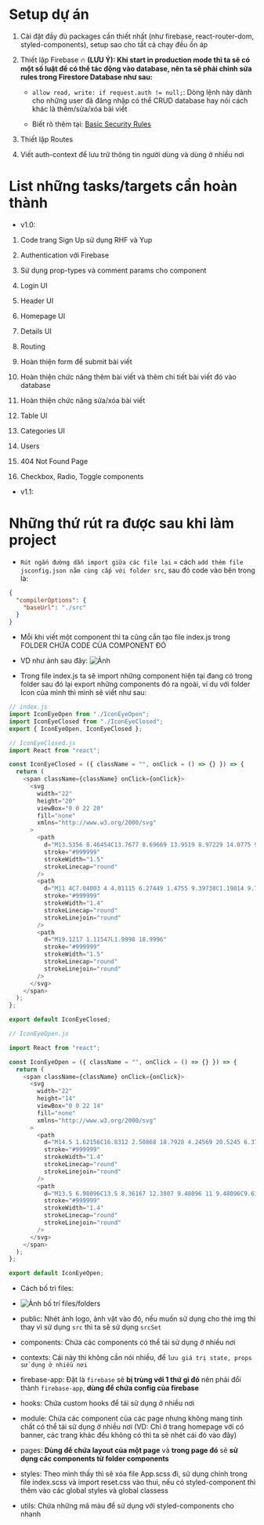 # Setup dự án

1. Cài đặt đầy đủ packages cần thiết nhất (như firebase, react-router-dom, styled-components), setup sao cho tất cả chạy đều ổn áp

2. Thiết lập Firebase :fire: **(LƯU Ý): Khi start in production mode thì ta sẽ có một số luật để có thể tác động vào database, nên ta sẽ phải chỉnh sửa rules trong Firestore Database như sau:**

   - `allow read, write: if request.auth != null;`: Dòng lệnh này dành cho những user đã đăng nhập có thể CRUD database hay nói cách khác là thêm/sửa/xóa bài viết

   - Biết rõ thêm tại: [Basic Security Rules](https://firebase.google.com/docs/rules/basics?authuser=0&hl=en)

3. Thiết lập Routes

4. Viết auth-context để lưu trữ thông tin người dùng và dùng ở nhiều nơi

# List những tasks/targets cần hoàn thành

- v1.0:

1. Code trang Sign Up sử dụng RHF và Yup

2. Authentication với Firebase

3. Sử dụng prop-types và comment params cho component

4. Login UI

5. Header UI

6. Homepage UI

7. Details UI

8. Routing

9. Hoàn thiện form để submit bài viết

10. Hoàn thiện chức năng thêm bài viết và thêm chi tiết bài viết đó vào database

11. Hoàn thiện chức năng sửa/xóa bài viết

12. Table UI

13. Categories UI

14. Users

15. 404 Not Found Page

16. Checkbox, Radio, Toggle components

- v1.1:

# Những thứ rút ra được sau khi làm project

- `Rút ngắn đường dẫn import giữa các file lại` = cách `add thêm file jsconfig.json nằm cùng cấp với folder src`, sau đó code vào bên trong là:

```json
{
  "compilerOptions": {
    "baseUrl": "./src"
  }
}
```

- Mỗi khi viết một component thì ta cũng cần tạo file index.js trong FOLDER CHỨA CODE CỦA COMPONENT ĐÓ

- VD như ảnh sau đây: ![Ảnh](https://i.ibb.co/7GKBw3P/file.png)

- Trong file index.js ta sẽ import những component hiện tại đang có trong folder sau đó lại export những components đó ra ngoài, ví dụ với folder Icon của mình thì mình sẽ viết như sau:

```js
// index.js
import IconEyeOpen from "./IconEyeOpen";
import IconEyeClosed from "./IconEyeClosed";
export { IconEyeOpen, IconEyeClosed };

// IconEyeClosed.js
import React from "react";

const IconEyeClosed = ({ className = "", onClick = () => {} }) => {
  return (
    <span className={className} onClick={onClick}>
      <svg
        width="22"
        height="20"
        viewBox="0 0 22 20"
        fill="none"
        xmlns="http://www.w3.org/2000/svg"
      >
        <path
          d="M13.5356 8.46454C13.7677 8.69669 13.9519 8.97229 14.0775 9.27561C14.2032 9.57892 14.2678 9.90401 14.2678 10.2323C14.2678 10.5606 14.2031 10.8857 14.0775 11.189C13.9518 11.4923 13.7677 11.7679 13.5355 12.0001C13.3034 12.2322 13.0278 12.4164 12.7245 12.542C12.4211 12.6676 12.0961 12.7323 11.7678 12.7323C11.4394 12.7323 11.1144 12.6676 10.811 12.5419C10.5077 12.4163 10.2321 12.2322 10 12"
          stroke="#999999"
          strokeWidth="1.5"
          strokeLinecap="round"
        />
        <path
          d="M11 4C7.04003 4 4.01115 6.27449 1.4755 9.39738C1.19014 9.74883 1.19009 10.2511 1.47544 10.6025C2.18711 11.479 2.93763 12.2887 3.73669 13M6.74043 15.0348C8.03446 15.6495 9.44549 16 11 16C11.2884 16 11.5719 15.9879 11.8507 15.9643L12.2607 15.9122M15.7029 5.18844C17.5178 6.15443 19.0991 7.64187 20.5245 9.39741C20.8099 9.74885 20.8099 10.2512 20.5245 10.6026C19.1774 12.2617 17.6911 13.6813 16 14.6476"
          stroke="#999999"
          strokeWidth="1.4"
          strokeLinecap="round"
          strokeLinejoin="round"
        />
        <path
          d="M19.1217 1.11547L1.9998 18.9996"
          stroke="#999999"
          strokeWidth="1.5"
          strokeLinecap="round"
          strokeLinejoin="round"
        />
      </svg>
    </span>
  );
};

export default IconEyeClosed;

// IconEyeOpen.js

import React from "react";

const IconEyeOpen = ({ className = "", onClick = () => {} }) => {
  return (
    <span className={className} onClick={onClick}>
      <svg
        width="22"
        height="14"
        viewBox="0 0 22 14"
        fill="none"
        xmlns="http://www.w3.org/2000/svg"
      >
        <path
          d="M14.5 1.62156C16.8312 2.50868 18.7928 4.24569 20.5245 6.37837C20.8098 6.72982 20.8099 7.23217 20.5245 7.58361C17.9889 10.7065 14.96 12.981 11 12.981C7.04003 12.981 4.01115 10.7065 1.4755 7.58361C1.19014 7.23216 1.19016 6.72981 1.47551 6.37837C3.69735 3.64197 6.29789 1.55697 9.5717 1.0828C9.75303 1.05654 9.93641 1.03522 10.1219 1.019L10.561 1"
          stroke="#999999"
          strokeWidth="1.4"
          strokeLinecap="round"
          strokeLinejoin="round"
        />
        <path
          d="M13.5 6.98096C13.5 8.36167 12.3807 9.48096 11 9.48096C9.61929 9.48096 8.5 8.36167 8.5 6.98096C8.5 5.60025 9.61929 4.48096 11 4.48096C12.3807 4.48096 13.5 5.60025 13.5 6.98096Z"
          stroke="#999999"
          strokeWidth="1.4"
          strokeLinecap="round"
          strokeLinejoin="round"
        />
      </svg>
    </span>
  );
};

export default IconEyeOpen;

```

- Cách bố trì files:

- ![Ảnh bố trí files/folders](https://i.ibb.co/0hv83Ym/image.png)

- public: Nhét ảnh logo, ảnh vặt vào đó, nếu muốn sử dụng cho thẻ img thì thay vì sử dụng `src` thì ta sẽ sử dụng `srcSet`

- components: Chứa các components có thể tái sử dụng ở nhiều nơi

- contexts: Cái này thì không cần nói nhiều, để `lưu giá trị state, props sử dụng ở nhiều nơi`

- firebase-app: Đặt là `firebase` sẽ **bị trùng với 1 thứ gì đó** nên phải đổi thành `firebase-app`, **dùng để chứa config của firebase**

- hooks: Chứa custom hooks để tái sử dụng ở nhiều nơi

- module: Chứa các component của các page nhưng không mang tính chất có thể tái sử dụng ở nhiều nơi (VD: Chỉ ở trang homepage với có banner, các trang khác đều không có thì ta sẽ nhét cái đó vào đây)

- pages: **Dùng để chứa layout của một page** và **trong page đó** sẽ **sử dụng các components từ folder components**

- styles: Theo mình thấy thì sẽ xóa file App.scss đi, sử dụng chính trong file index.scss và import reset.css vào thui, nếu có styled-component thì thêm vào các global styles và global classess

- utils: Chứa những mã màu để sử dụng với styled-components cho nhanh
